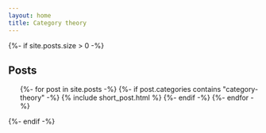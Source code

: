 ```yaml
---
layout: home
title: Category theory
---
```


{%- if site.posts.size > 0 -%}
<section class="posts">
    <h2 class="post-list-heading">Posts</h2>
    <ul class="post-list">
        {%- for post in site.posts -%}
            {%- if post.categories contains "category-theory" -%}
                {% include short_post.html %}
            {%- endif -%}
        {%- endfor -%}
    </ul>
</section>
{%- endif -%}
